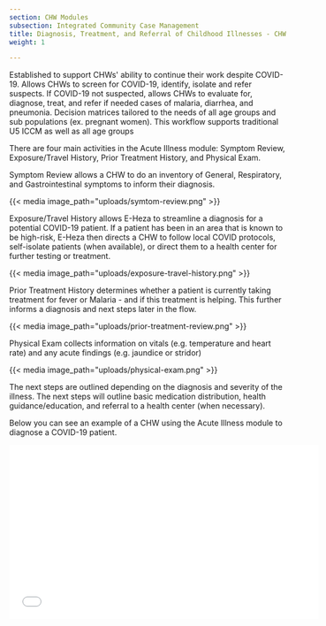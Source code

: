 ```yaml
---
section: CHW Modules
subsection: Integrated Community Case Management
title: Diagnosis, Treatment, and Referral of Childhood Illnesses - CHW Workflow
weight: 1

---
```

Established to support CHWs' ability to continue their work despite COVID-19. Allows CHWs to screen for COVID-19, identify, isolate and refer suspects. If COVID-19 not suspected, allows CHWs to evaluate for, diagnose, treat, and refer if needed cases of malaria, diarrhea, and pneumonia. Decision matrices tailored to the needs of all age groups and sub populations (ex. pregnant women). This workflow supports traditional U5 ICCM as well as all age groups

There are four main activities in the Acute Illness module: Symptom Review, Exposure/Travel History, Prior Treatment History, and Physical Exam.

Symptom Review allows a CHW to do an inventory of General, Respiratory, and Gastrointestinal symptoms to inform their diagnosis.

{{< media image_path="uploads/symtom-review.png" >}}

Exposure/Travel History allows E-Heza to streamline a diagnosis for a potential COVID-19 patient. If a patient has been in an area that is known to be high-risk, E-Heza then directs a CHW to follow local COVID protocols, self-isolate patients (when available), or direct them to a health center for further testing or treatment.

{{< media image_path="uploads/exposure-travel-history.png" >}}

Prior Treatment History determines whether a patient is currently taking treatment for fever or Malaria - and if this treatment is helping. This further informs a diagnosis and next steps later in the flow.

{{< media image_path="uploads/prior-treatment-review.png" >}}

Physical Exam collects information on vitals (e.g. temperature and heart rate) and any acute findings (e.g. jaundice or stridor)

{{< media image_path="uploads/physical-exam.png" >}}

The next steps are outlined depending on the diagnosis and severity of the illness. The next steps will outline basic medication distribution, health guidance/education, and referral to a health center (when necessary).

Below you can see an example of a CHW using the Acute Illness module to diagnose a COVID-19 patient.

<iframe width="560" height="315" src="[https://www.youtube.com/embed/r0A_SydPX50](https://www.youtube.com/embed/r0A_SydPX50 "https://www.youtube.com/embed/r0A_SydPX50")" title="YouTube video player" frameborder="0" allow="accelerometer; autoplay; clipboard-write; encrypted-media; gyroscope; picture-in-picture" allowfullscreen></iframe>